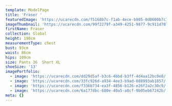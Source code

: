 ```yaml
---
template: ModelPage
title: 'Fraser '
featuredImage: 'https://ucarecdn.com/f5168b7c-f1ab-4ece-b905-0d0600b7c7fe/'
imageThumbnail: 'https://ucarecdn.com/99f2279f-a349-4251-9877-9c911d7076b4/'
firstName: Fraser
collection: Global
height: 190cm
measurementType: chest
bust: 93cm
waist: 86cm
hips: 109cm
size: Pants 36  Short XL
shoeSize: '13'
imagePortfolio:
  - image: 'https://ucarecdn.com/dd29d5af-b3c6-4bbd-b3ff-4d4aa12bc0e8/'
  - image: 'https://ucarecdn.com/33fc926d-a934-4ee3-b9ad-088993ab1857/'
  - image: 'https://ucarecdn.com/f336b734-ea3f-4856-b126-e26f2a2c30c9/'
  - image: 'https://ucarecdn.com/6a177dbc-680e-40a5-a8cf-9b05eb67242b/'
meta: {}
---
```


